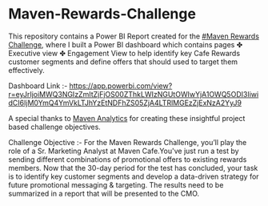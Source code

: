 # Maven-Rewards-Challenge
This repository contains a Power BI Report created for the [#Maven Rewards Challenge](https://mavenanalytics.io/challenges/maven-rewards-challenge/404c6060-60eb-400f-9bce-c3b9f97e9d5a), where I built a Power BI dashboard which contains pages ✤ Executive view ✤ Engagement View to help identify key Cafe Rewards customer segments and define offers that should used to target them effectively.

Dashboard Link :- https://app.powerbi.com/view?r=eyJrIjoiMWQ3NGIzZmItZjFjOS00ZThkLWIzNGUtOWIwYjA1OWQ5ODI3IiwidCI6IjM0YmQ4YmVkLTJhYzEtNDFhZS05ZjA4LTRlMGEzZjExNzA2YyJ9

A special thanks to [Maven Analytics](https://www.linkedin.com/company/maven-analytics/posts/?feedView=all) for creating these insightful project based challenge objectives.

Challenge Objective :-
For the Maven Rewards Challenge, you’ll play the role of a Sr. Marketing Analyst at Maven Cafe.You've just run a test by sending different combinations of promotional offers to existing rewards members. Now that the 30-day period for the test has concluded, your task is to identify key customer segments and develop a data-driven strategy for future promotional messaging & targeting.
The results need to be summarized in a report that will be presented to the CMO.
